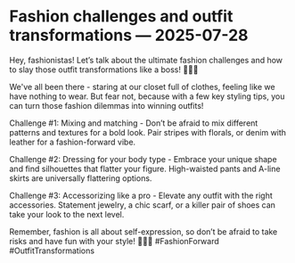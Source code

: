 # Fashion challenges and outfit transformations — 2025-07-28

Hey, fashionistas! Let’s talk about the ultimate fashion challenges and how to slay those outfit transformations like a boss! 💁🏻‍♀️

We've all been there - staring at our closet full of clothes, feeling like we have nothing to wear. But fear not, because with a few key styling tips, you can turn those fashion dilemmas into winning outfits!

Challenge #1: Mixing and matching - Don’t be afraid to mix different patterns and textures for a bold look. Pair stripes with florals, or denim with leather for a fashion-forward vibe.

Challenge #2: Dressing for your body type - Embrace your unique shape and find silhouettes that flatter your figure. High-waisted pants and A-line skirts are universally flattering options.

Challenge #3: Accessorizing like a pro - Elevate any outfit with the right accessories. Statement jewelry, a chic scarf, or a killer pair of shoes can take your look to the next level.

Remember, fashion is all about self-expression, so don’t be afraid to take risks and have fun with your style! 💃🏻✨ #FashionForward #OutfitTransformations